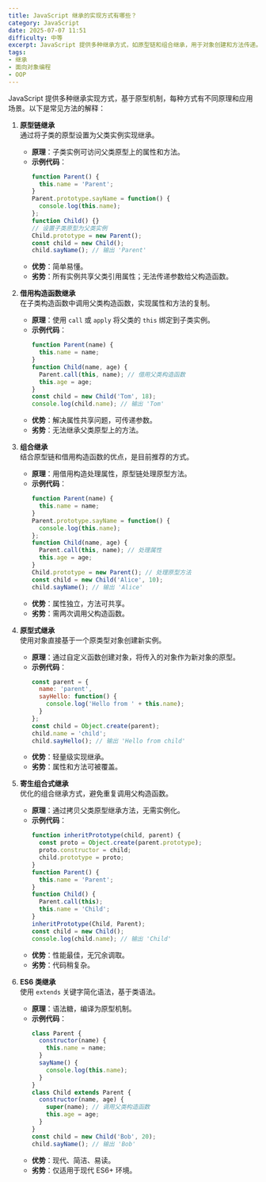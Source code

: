 ```yaml
---
title: JavaScript 继承的实现方式有哪些？
category: JavaScript
date: 2025-07-07 11:51
difficulty: 中等
excerpt: JavaScript 提供多种继承方式，如原型链和组合继承，用于对象创建和方法传递。
tags:
- 继承
- 面向对象编程
- OOP
---
```

JavaScript 提供多种继承实现方式，基于原型机制，每种方式有不同原理和应用场景。以下是常见方法的解释：  

1. **原型链继承**  
   通过将子类的原型设置为父类实例实现继承。
   - **原理**：子类实例可访问父类原型上的属性和方法。
   - **示例代码**：
     ```javascript
     function Parent() {
       this.name = 'Parent';
     }
     Parent.prototype.sayName = function() {
       console.log(this.name);
     };
     function Child() {}
     // 设置子类原型为父类实例
     Child.prototype = new Parent();
     const child = new Child();
     child.sayName(); // 输出 'Parent'
     ```
   - **优势**：简单易懂。
   - **劣势**：所有实例共享父类引用属性；无法传递参数给父构造函数。

2. **借用构造函数继承**  
   在子类构造函数中调用父类构造函数，实现属性和方法的复制。
   - **原理**：使用 `call` 或 `apply` 将父类的 `this` 绑定到子类实例。
   - **示例代码**：
     ```javascript
     function Parent(name) {
       this.name = name;
     }
     function Child(name, age) {
       Parent.call(this, name); // 借用父类构造函数
       this.age = age;
     }
     const child = new Child('Tom', 18);
     console.log(child.name); // 输出 'Tom'
     ```
   - **优势**：解决属性共享问题，可传递参数。
   - **劣势**：无法继承父类原型上的方法。

3. **组合继承**  
   结合原型链和借用构造函数的优点，是目前推荐的方式。
   - **原理**：用借用构造处理属性，原型链处理原型方法。
   - **示例代码**：
     ```javascript
     function Parent(name) {
       this.name = name;
     }
     Parent.prototype.sayName = function() {
       console.log(this.name);
     };
     function Child(name, age) {
       Parent.call(this, name); // 处理属性
       this.age = age;
     }
     Child.prototype = new Parent(); // 处理原型方法
     const child = new Child('Alice', 10);
     child.sayName(); // 输出 'Alice'
     ```
   - **优势**：属性独立，方法可共享。
   - **劣势**：需两次调用父构造函数。

4. **原型式继承**  
   使用对象直接基于一个原类型对象创建新实例。
   - **原理**：通过自定义函数创建对象，将传入的对象作为新对象的原型。
   - **示例代码**：
     ```javascript
     const parent = {
       name: 'parent',
       sayHello: function() {
         console.log('Hello from ' + this.name);
       }
     };
     const child = Object.create(parent);
     child.name = 'child';
     child.sayHello(); // 输出 'Hello from child'
     ```
   - **优势**：轻量级实现继承。
   - **劣势**：属性和方法可被覆盖。

5. **寄生组合式继承**  
   优化的组合继承方式，避免重复调用父构造函数。
   - **原理**：通过拷贝父类原型继承方法，无需实例化。
   - **示例代码**：
     ```javascript
     function inheritPrototype(child, parent) {
       const proto = Object.create(parent.prototype);
       proto.constructor = child;
       child.prototype = proto;
     }
     function Parent() {
       this.name = 'Parent';
     }
     function Child() {
       Parent.call(this);
       this.name = 'Child';
     }
     inheritPrototype(Child, Parent);
     const child = new Child();
     console.log(child.name); // 输出 'Child'
     ```
   - **优势**：性能最佳，无冗余调取。
   - **劣势**：代码稍复杂。

6. **ES6 类继承**  
   使用 `extends` 关键字简化语法，基于类语法。
   - **原理**：语法糖，编译为原型机制。
   - **示例代码**：
     ```javascript
     class Parent {
       constructor(name) {
         this.name = name;
       }
       sayName() {
         console.log(this.name);
       }
     }
     class Child extends Parent {
       constructor(name, age) {
         super(name); // 调用父类构造函数
         this.age = age;
       }
     }
     const child = new Child('Bob', 20);
     child.sayName(); // 输出 'Bob'
     ```
   - **优势**：现代、简洁、易读。
   - **劣势**：仅适用于现代 ES6+ 环境。

